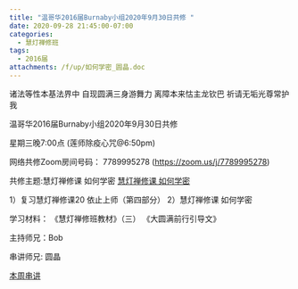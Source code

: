 ```yaml
---
title: "温哥华2016届Burnaby小组2020年9月30日共修 "
date: 2020-09-28 21:45:00-07:00
categories:
  - 慧灯禅修班
tags:
  - 2016届
attachments: /f/up/如何学密_圆晶.doc
---
```

诸法等性本基法界中 自现圆满三身游舞力 离障本来怙主龙钦巴 祈请无垢光尊常护我

温哥华2016届Burnaby小组2020年9月30日共修 

星期三晚7:00点 (莲师除疫心咒@6:50pm)

网络共修Zoom房间号码： 7789995278 (<https://zoom.us/j/7789995278>)

共修主题:慧灯禅修课 如何学密
[慧灯禅修课 如何学密](https://www.youtube.com/watch?v=gP_LItEoyhE&ab_channel=SeattleLuminousWisdom) 

1）复习慧灯禅修课20 依止上师（第四部分）
2）慧灯禅修课 如何学密 


学习材料：
《慧灯禅修班教材》（三）
《大圆满前行引导文》



主持师兄：Bob

串讲师兄: 圆晶

[本周串讲](https://s3.ap-northeast-1.wasabisys.com/hdcx/hdv/f/up/如何学密_圆晶.doc)